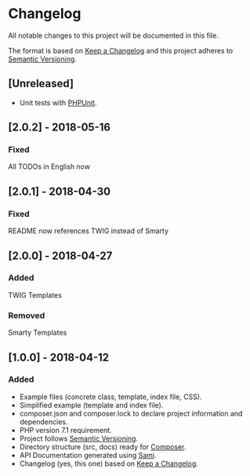 # Changelog
All notable changes to this project will be documented in this file.

The format is based on [Keep a Changelog](http://keepachangelog.com/en/1.0.0/)
and this project adheres to [Semantic Versioning](http://semver.org/spec/v2.0.0.html).

## [Unreleased]
- Unit tests with [PHPUnit](https://phpunit.de/).

## [2.0.2] - 2018-05-16
### Fixed
All TODOs in English now

## [2.0.1] - 2018-04-30
### Fixed
README now references TWIG instead of Smarty

## [2.0.0] - 2018-04-27
### Added
TWIG Templates

### Removed
Smarty Templates

## [1.0.0] - 2018-04-12
### Added
- Example files (concrete class, template, index file, CSS).
- Simplified example (template and index file).
- composer.json and composer.lock to declare project information and dependencies.
- PHP version 7.1 requirement.
- Project follows [Semantic Versioning](http://semver.org/spec/v2.0.0.html).
- Directory structure (src, docs) ready for [Composer](https://getcomposer.org/).
- API Documentation generated using [Sami](https://github.com/FriendsOfPHP/Sami). 
- Changelog (yes, this one) based on [Keep a Changelog](http://keepachangelog.com/en/1.0.0/).

